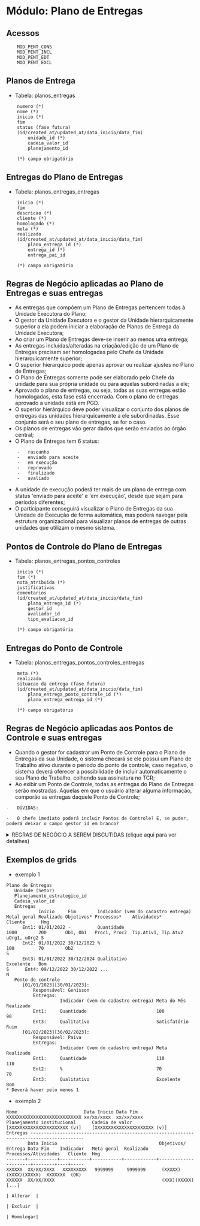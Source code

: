 # Módulo: Plano de Entregas

##  Acessos  
~~~
    MOD_PENT_CONS
    MOD_PENT_INCL
    MOD_PENT_EDT
    MOD_PENT_EXCL
~~~

## Planos de Entrega
-   Tabela: planos_entregas
~~~   
    numero (*)
    nome (*)
    inicio (*)
    fim
    status (fase futura)
    (id/created_at/updated_at/data_inicio/data_fim)
        unidade_id (*)
        cadeia_valor_id
        planejamento_id

    (*) campo obrigatório
~~~

## Entregas do Plano de Entregas
-   Tabela: planos_entregas_entregas
~~~   
    inicio (*)
    fim
    descricao (*)
    cliente (*)
    homologado (*)
    meta (*)
    realizado
    (id/created_at/updated_at/data_inicio/data_fim)
        plano_entrega_id (*)
        entrega_id (*)
        entrega_pai_id

    (*) campo obrigatório
~~~

## Regras de Negócio aplicadas ao Plano de Entregas e suas entregas

-   As entregas que compõem um Plano de Entregas pertencem todas à Unidade Executora do Plano;  
-   O gestor da Unidade Executora e o gestor da Unidade hierarquicamente superior a ela podem iniciar a elaboração de Planos de Entrega da Unidade Executora;  
-   Ao criar um Plano de Entregas deve-se inserir ao menos uma entrega;  
-   As entregas incluídas/alteradas na criação/edição de um Plano de Entregas precisam ser homologadas pelo Chefe da Unidade hierarquicamente superior;
-   O superior hierarquico pode apenas aprovar ou realizar ajustes no Plano de Entregas;
-   O Plano de Entregas somente pode ser elaborado pelo Chefe da unidade para sua própria unidade ou para aquelas subordinadas a ele;
-   Aprovado o plano de entregas, ou seja, todas as suas entregas estão homologadas, esta fase está encerrada. Com o plano de entregas aprovado a unidade está em PGD.  
-   O superior hierárquico deve poder visualizar o conjunto dos planos de entregas das unidades hierarquicamente a ele subordinadas. Esse conjunto será o seu plano de entregas, se for o caso.
-   Os planos de entregas vão gerar dados que serão enviados ao órgão central;  
-   O Plano de Entregas tem 6 status:
```
    -   rascunho
    -   enviado para aceite
    -   em execução
    -   reprovado
    -   finalizado
    -   avaliado
```  
-   A unidade de execução poderá ter mais de um plano de entrega com status 'enviado para aceite' e 'em execução', desde que sejam para períodos diferentes;
-   O participante conseguirá visualizar o Plano de Entregas da sua Unidade de Execução de forma automática, mas poderá navegar pela estrutura organizacional para visualizar planos de entregas de outras unidades que utilizam o mesmo sistema.

## Pontos de Controle do Plano de Entregas
-   Tabela: planos_entregas_pontos_controles
~~~   
    inicio (*)
    fim (*)
    nota_atribuida (*)
    justificativas
    comentarios
    (id/created_at/updated_at/data_inicio/data_fim)
        plano_entrega_id (*)
        gestor_id
        avaliador_id
        tipo_avaliacao_id

    (*) campo obrigatório
~~~  

## Entregas do Ponto de Controle
-   Tabela: planos_entregas_pontos_controles_entregas
~~~   
    meta (*)
    realizado
    situacao da entrega (fase futura)
    (id/created_at/updated_at/data_inicio/data_fim)
        plano_entrega_ponto_controle_id (*)
        plano_entrega_entrega_id (*)

    (*) campo obrigatório
~~~  

## Regras de Negócio aplicadas aos Pontos de Controle e suas entregas

-   Quando o gestor for cadastrar um Ponto de Controle para o Plano de Entregas da sua Unidade, o sistema checará se ele possui um Plano de Trabalho ativo durante o período do ponto de controle; caso negativo, o sistema deverá oferecer a possibilidade de incluir automaticamente o seu Plano de Trabalho, colhendo sua assinatura no TCR;  
-   Ao exibir um Ponto de Controle, todas as entregas do Plano de Entregas serão mostradas. Aquelas em que o usuário alterar alguma informação, comporão as entregas daquele Ponto de Controle;
   
~~~ 
-   DÚVIDAS:  

-   O chefe imediato poderá incluir Pontos de Controle? E, se puder, poderá deixar o campo gestor_id em branco?  

~~~

<details>
<summary>REGRAS DE NEGÓCIO A SEREM DISCUTIDAS (clique aqui para ver detalhes)</summary>
-   O chefe da unidade de execução **deverá também cadastrar, quando da elaboração do Plano de Entregas,** os tipos de "ocorrência" (ocorrências tradicionais, férias, cursos, etc) que não possuem meta, prazo ou cliente. Essas ocorrências poderão ser selecionadas pelos participantes quando da elaboração do plano de trabalho, com respectiva alocação, ao selecionar a opção: Não vinculada a entrega.
</details>

## Exemplos de grids
-   exemplo 1
~~~
Plano de Entregas
   Unidade (Setor)
   Planejamento_estrategico_id
   Cadeia_valor_id
   Entregas
            Inicio     Fim        Indicador (vem do cadastro entrega) Metal geral Realizado Objetivos* Processos*    Atividades*          Cliente      Hmg
      Ent1: 01/01/2022 -          Quantidade                          1000        200       Ob1, Ob1   Proc1, Proc2  Tip.Ativ1, Tip.Atv2  uOrg1, uOrg2 S
      Ent2: 01/01/2022 30/12/2022 %                                   100         70        Ob2                                                        S
      Ent3: 01/01/2022 30/12/2024 Qualitativo                         Excelente   Bom                                                                  S      Ent4: 09/12/2022 30/12/2022 ...                                                                                                                  N
   Ponto de controle
      [01/01/2023][30/01/2023]:
          Responsável: Genisson
          Entregas:
                    Indicador (vem do cadastro entrega) Meta do Mês  Realizado  
          Ent1:     Quantidade                          100          90
          Ent3:     Qualitativo                         Satisfatório Ruim
      [01/02/2023][30/02/2023]:
          Responsável: Paiva
          Entregas:
                    Indicador (vem do cadastro entrega) Meta         Realizado
          Ent1:     Quantidade                          110          110
          Ent2:     %                                   70           70
          Ent3:     Qualitativo                         Excelente    Bom
* Deverá haver pelo menos 1
~~~  

- exemplo 2
~~~
Nome                         Data Inicio Data Fim
XXXXXXXXXXXXXXXXXXXXXXXXXXXX xx/xx/xxxx  xx/xx/xxxx
Planejamento institucional      Cadeia de valor
[XXXXXXXXXXXXXXXXXXXXXX (v)]    [XXXXXXXXXXXXXXXXXXXXXX (v)]
Entregas ------------------------------------------------------------------------------------------
        Data Inicio                                      Objetivos/
Entrega Data Fim    Indicador   Meta geral  Realizado    Processos/Atividades   Cliente  Hmg  
-------+-----------+-----------+-----------+------------+----------------------+--------+----+-----
XXXXXX  XX/XX/XXXX   XXXXXXXXX   9999999     9999999      (XXXXX)(XXXX)(XXXXX)  XXXXXXX  (OK) 
XXXXXX  XX/XX/XXXX                                        (XXX)(XXXXX)                        [...]
                                                                                        | Alterar  |
                                                                                        | Excluir  |
                                                                                        | Homologar|
~~~  





